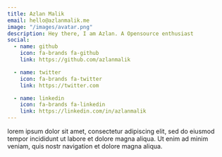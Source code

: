 ```yaml
---
title: Azlan Malik
email: hello@azlanmalik.me
image: "/images/avatar.png"
description: Hey there, I am Azlan. A Opensource enthusiast
social:
  - name: github
    icon: fa-brands fa-github
    link: https://github.com/azlanmalik

  - name: twitter
    icon: fa-brands fa-twitter
    link: https://twitter.com

  - name: linkedin
    icon: fa-brands fa-linkedin
    link: https://linkedin.com/in/azlanmalik
---
```


lorem ipsum dolor sit amet, consectetur adipiscing elit, sed do eiusmod tempor incididunt ut labore et dolore magna aliqua. Ut enim ad minim veniam, quis nostr navigation et dolore magna aliqua.
